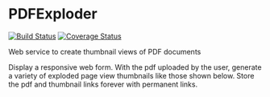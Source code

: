 # PDFExploder
[![Build Status](https://api.travis-ci.org/WasatchPhotonics/PDFExploder.png?branch=master)](http://travis-ci.org/WasatchPhotonics/PDFExploder) [![Coverage Status](https://coveralls.io/repos/WasatchPhotonics/PDFExpolder/badge.svg?branch=master&service=github)](https://coveralls.io/github/WasatchPhotonics/PDFExpolder?branch=master)

Web service to create thumbnail views of PDF documents

Display a responsive web form. With the pdf uploaded by the user,
generate a variety of exploded page view thumbnails like those shown
below. Store the pdf and thumbnail links forever with permanent links.
